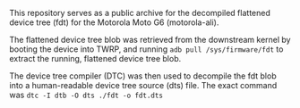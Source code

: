 This repository serves as a public archive for the decompiled flattened device tree (fdt) for the Motorola Moto G6 (motorola-ali).

The flattened device tree blob was retrieved from the downstream kernel by booting the device into TWRP, and running `adb pull /sys/firmware/fdt` to extract the running, flattened device tree blob.

The device tree compiler (DTC) was then used to decompile the fdt blob into a human-readable device tree source (dts) file. The exact command was `dtc -I dtb -O dts ./fdt -o fdt.dts`

